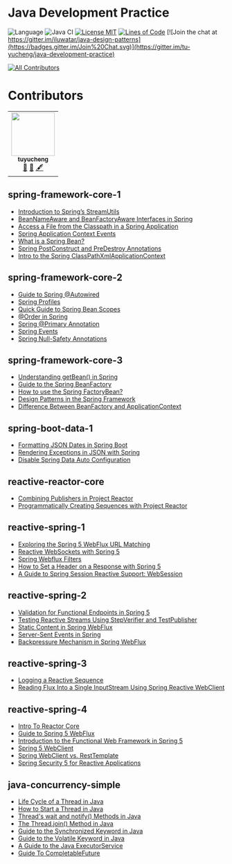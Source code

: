 <!-- the line below needs to be an empty line C: (its because kramdown isnt
     that smart and dearly wants an empty line before a heading to be able to
     display it as such, e.g. website) -->

# Java Development Practice

![Language](https://img.shields.io/badge/language-java-brightgreen)
![Java CI](https://github.com/iluwatar/java-design-patterns/workflows/Java%20CI/badge.svg)
[![License MIT](https://img.shields.io/badge/license-MIT-blue.svg)](https://raw.githubusercontent.com/tu-yucheng/java-development-practice/master/LICENSE.md)
[![Lines of Code](https://sonarcloud.io/api/project_badges/measure?project=tu-yucheng_java-development-practice&metric=ncloc)](https://sonarcloud.io/project/overview?id=tu-yucheng_java-development-practice)
[![Join the chat at https://gitter.im/iluwatar/java-design-patterns](https://badges.gitter.im/Join%20Chat.svg)](https://gitter.im/tu-yucheng/java-development-practice)
<!-- ALL-CONTRIBUTORS-BADGE:START - Do not remove or modify this section -->
[![All Contributors](https://img.shields.io/badge/all_contributors-1-orange.svg?style=flat-square)](#contributors)
<!-- ALL-CONTRIBUTORS-BADGE:END -->

# Contributors

<!-- ALL-CONTRIBUTORS-LIST:START - Do not remove or modify this section -->
<!-- prettier-ignore-start -->
<!-- markdownlint-disable -->
<table>
  <tr>
    <td align="center"><a href="https://github.com/tu-yucheng"><img src="https://avatars0.githubusercontent.com/u/4526195?v=4?s=100" width="100px;" alt=""/><br /><sub><b>tuyucheng</b></sub></a><br /><a href="#projectManagement-tuyucheng" title="Project Management">📆</a> <a href="#maintenance-tuyucheng" title="Maintenance">🚧</a> <a href="#content-tuyucheng" title="Content">🖋</a></td>
  </tr>
</table>

## spring-framework-core-1

- [Introduction to Spring’s StreamUtils](spring-framework-core-1/docs/Spring_StreamUtils.md)
- [BeanNameAware and BeanFactoryAware Interfaces in Spring](spring-framework-core-1/docs/Spring_Aware_Interface.md)
- [Access a File from the Classpath in a Spring Application](spring-framework-core-1/docs/Spring_Classpath_FileAccess.md)
- [Spring Application Context Events](spring-framework-core-1/docs/Spring_Context_Event.md)
- [What is a Spring Bean?](spring-framework-core-1/docs/Spring_Bean.md)
- [Spring PostConstruct and PreDestroy Annotations](spring-framework-core-1/docs/Spring_PostConstruct_Predestroy.md)
- [Intro to the Spring ClassPathXmlApplicationContext](spring-framework-core-1/docs/Spring_ClassPathXmlApplication.md)

## spring-framework-core-2

- [Guide to Spring @Autowired](spring-framework-core-2/docs/Spring_@Autowired.md)
- [Spring Profiles](spring-framework-core-2/docs/Spring_Profile.md)
- [Quick Guide to Spring Bean Scopes](spring-framework-core-2/docs/Spring_Bean_Scope.md)
- [@Order in Spring](spring-framework-core-2/docs/Spring_@Order.md)
- [Spring @Primary Annotation](spring-framework-core-2/docs/Spring_@Primary.md)
- [Spring Events](spring-framework-core-2/docs/Spring_Events.md)
- [Spring Null-Safety Annotations](spring-framework-core-2/docs/Spring_NullSafety.md)

## spring-framework-core-3

- [Understanding getBean() in Spring](spring-framework-core-3/docs/Spring_getBean().md)
- [Guide to the Spring BeanFactory](spring-framework-core-3/docs/Spring_BeanFactory.md)
- [How to use the Spring FactoryBean?](spring-framework-core-3/docs/Spring_FactoryBean.md)
- [Design Patterns in the Spring Framework](spring-framework-core-3/docs/Spring_DesignPattern.md)
- [Difference Between BeanFactory and ApplicationContext](spring-framework-core-3/docs/Spring_BeanFactory_ApplicationContext.md)

## spring-boot-data-1

- [Formatting JSON Dates in Spring Boot](spring-boot-data-1/docs/SpringBoot_Format_Json.md)
- [Rendering Exceptions in JSON with Spring](spring-boot-data-1/docs/SpringBoot_Exception_Json.md)
- [Disable Spring Data Auto Configuration](spring-boot-data-1/docs/SpringBoot_DisableAutoConfig.md)

## reactive-reactor-core

- [Combining Publishers in Project Reactor](reactive-reactor-core/docs/Reactor_CombineStreams.md)
- [Programmatically Creating Sequences with Project Reactor](reactive-reactor-core/docs/Reactor_Flux_Sequences.md)

## reactive-spring-1

- [Exploring the Spring 5 WebFlux URL Matching](reactive-spring-1/docs/Spring_MVC_URL_Matching.md)
- [Reactive WebSockets with Spring 5](reactive-spring-1/docs/Spring_Reactive_WebSockets.md)
- [Spring Webflux Filters](reactive-spring-1/docs/Spring_WebFlux_Filter.md)
- [How to Set a Header on a Response with Spring 5](reactive-spring-1/docs/Spring_WebFlux_Header.md)
- [A Guide to Spring Session Reactive Support: WebSession](reactive-spring-1/docs/Spring_Reactive_Session.md)

## reactive-spring-2

- [Validation for Functional Endpoints in Spring 5](reactive-spring-2/docs/Functional_Endpoints_Validation.md)
- [Testing Reactive Streams Using StepVerifier and TestPublisher](reactive-spring-2/docs/Reactive_StepVerifier.md)
- [Static Content in Spring WebFlux](reactive-spring-2/docs/WebFlux_Static_Content.md)
- [Server-Sent Events in Spring](reactive-spring-2/docs/WebFlux_Server_SendEvents.md)
- [Backpressure Mechanism in Spring WebFlux](reactive-spring-2/docs/WebFlux_Backpressure.md)

## reactive-spring-3

- [Logging a Reactive Sequence](reactive-spring-3/docs/Reactive_Logging_Sequence.md)
- [Reading Flux Into a Single InputStream Using Spring Reactive WebClient](reactive-spring-3/docs/Reactive_ReadFluxTo_InputStream.md)

## reactive-spring-4

- [Intro To Reactor Core](reactive-spring-4/docs/Reactor_Core.md)
- [Guide to Spring 5 WebFlux](reactive-spring-4/docs/Spring_WebFlux.md)
- [Introduction to the Functional Web Framework in Spring 5](reactive-spring-4/docs/Spring_FunctionWeb.md)
- [Spring 5 WebClient](reactive-spring-4/docs/Spring_WebClient.md)
- [Spring WebClient vs. RestTemplate](reactive-spring-4/docs/Spring_WebClient_RestTemplate.md)
- [Spring Security 5 for Reactive Applications](reactive-spring-4/docs/Spring_Reactive_Security.md)

## java-concurrency-simple

- [Life Cycle of a Thread in Java](java-concurrency-simple/docs/Java_Thread_LifeCycle.md)
- [How to Start a Thread in Java](java-concurrency-simple/docs/Java_StartThread.md)
- [Thread's wait and notify() Methods in Java](java-concurrency-simple/docs/Java_Wait_Notify.md)
- [The Thread.join() Method in Java](java-concurrency-simple/docs/Java_Thread_Join.md)
- [Guide to the Synchronized Keyword in Java](java-concurrency-simple/docs/Java_Synchronized.md)
- [Guide to the Volatile Keyword in Java](java-concurrency-simple/docs/Java_Volatile.md)
- [A Guide to the Java ExecutorService](java-concurrency-simple/docs/Java_ExecutorService.md)
- [Guide To CompletableFuture](java-concurrency-simple/docs/Java_CompletableFuture.md)